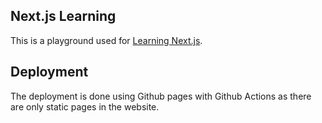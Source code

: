 ## Next.js Learning

This is a playground used for [Learning Next.js](https://nextjs.org/learn).

## Deployment

The deployment is done using Github pages with Github Actions as there are only static pages in the website.